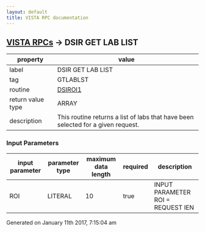 ```yaml
---
layout: default
title: VISTA RPC documentation
---
```




## [VISTA RPCs](TableOfContent.md) &#8594; DSIR GET LAB LIST 

 property | value 
--- | --- 
 label | DSIR GET LAB LIST
 tag | GTLABLST
 routine | [DSIROI1](http://code.osehra.org/dox/Routine_DSIROI1_source.html)
 return value type | ARRAY
 description | This routine returns a list of labs that have been selected for a given request.

### Input Parameters

| input parameter | parameter type | maximum data length | required | description | 
| --- | --- | --- | --- | --- | 
| ROI | LITERAL | 10 | true |  INPUT PARAMETER    ROI = REQUEST IEN | 




 Generated on January 11th 2017, 7:15:04 am